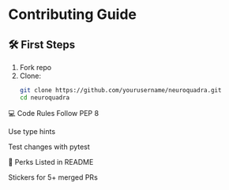 # Contributing Guide

## 🛠 First Steps
1. Fork repo
2. Clone:
   ```bash
   git clone https://github.com/yourusername/neuroquadra.git
   cd neuroquadra
💻 Code Rules
Follow PEP 8

Use type hints

Test changes with pytest

🎁 Perks
Listed in README

Stickers for 5+ merged PRs

